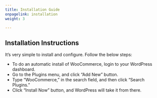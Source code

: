 ```yaml
---
title: Installation Guide
onpagelink: installation
weight: 3

---
```


Installation Instructions
-------------------------

It’s very simple to install and configure. Follow the below steps:

- To do an automatic install of WooCommerce, login to your WordPress dashboard.
- Go to the Plugins menu, and click “Add New” button.
- Type “WooCommerce,” in the search field, and then click “Search Plugins.”
- Click “Install Now” button, and WordPress will take it from there.
